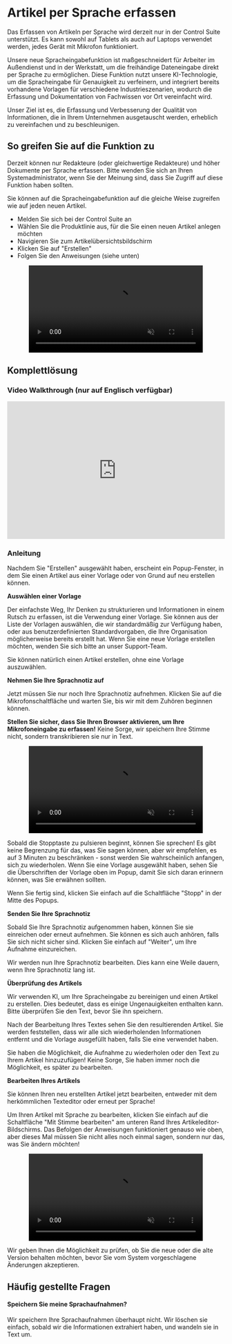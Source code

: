 # Artikel per Sprache erfassen

Das Erfassen von Artikeln per Sprache wird derzeit nur in der Control Suite unterstützt. Es kann sowohl auf Tablets als auch auf Laptops verwendet werden, jedes Gerät mit Mikrofon funktioniert.

Unsere neue Spracheingabefunktion ist maßgeschneidert für Arbeiter im Außendienst und in der Werkstatt, um die freihändige Dateneingabe direkt per Sprache zu ermöglichen. Diese Funktion nutzt unsere KI-Technologie, um die Spracheingabe für Genauigkeit zu verfeinern, und integriert bereits vorhandene Vorlagen für verschiedene Industrieszenarien, wodurch die Erfassung und Dokumentation von Fachwissen vor Ort vereinfacht wird. 

Unser Ziel ist es, die Erfassung und Verbesserung der Qualität von Informationen, die in Ihrem Unternehmen ausgetauscht werden, erheblich zu vereinfachen und zu beschleunigen.

## So greifen Sie auf die Funktion zu

Derzeit können nur Redakteure (oder gleichwertige Redakteure) und höher Dokumente per Sprache erfassen. Bitte wenden Sie sich an Ihren Systemadministrator, wenn Sie der Meinung sind, dass Sie Zugriff auf diese Funktion haben sollten.

Sie können auf die Spracheingabefunktion auf die gleiche Weise zugreifen wie auf jeden neuen Artikel.
- Melden Sie sich bei der Control Suite an
- Wählen Sie die Produktlinie aus, für die Sie einen neuen Artikel anlegen möchten
- Navigieren Sie zum Artikelübersichtsbildschirm
- Klicken Sie auf "Erstellen"
- Folgen Sie den Anweisungen (siehe unten)

<div style="display: flex; justify-content: center; align-items: center;">
    <video width="80%" autoplay loop muted>
        <source src="https://i.imgur.com/pBQokKs.mp4" type="video/mp4">
    </video>
</div>

## Komplettlösung

### Video Walkthrough (nur auf Englisch verfügbar)

<div style="position: relative; padding-bottom: 63.23185011709602%; height: 0;"><iframe src="https://www.loom.com/embed/7c74e263f8164e6c9107860419c4d4f7?sid=718634ae-1b23-4c65-86c4-73ed101c4182" frameborder="0" webkitallowfullscreen mozallowfullscreen allowfullscreen style="position: absolute; top: 0; left: 0; width: 100%; height: 100%;"></iframe></div>

### Anleitung

Nachdem Sie "Erstellen" ausgewählt haben, erscheint ein Popup-Fenster, in dem Sie einen Artikel aus einer Vorlage oder von Grund auf neu erstellen können.

**Auswählen einer Vorlage**

Der einfachste Weg, Ihr Denken zu strukturieren und Informationen in einem Rutsch zu erfassen, ist die Verwendung einer Vorlage. Sie können aus der Liste der Vorlagen auswählen, die wir standardmäßig zur Verfügung haben, oder aus benutzerdefinierten Standardvorgaben, die Ihre Organisation möglicherweise bereits erstellt hat. Wenn Sie eine neue Vorlage erstellen möchten, wenden Sie sich bitte an unser Support-Team.

Sie können natürlich einen Artikel erstellen, ohne eine Vorlage auszuwählen.

**Nehmen Sie Ihre Sprachnotiz auf**

Jetzt müssen Sie nur noch Ihre Sprachnotiz aufnehmen. Klicken Sie auf die Mikrofonschaltfläche und warten Sie, bis wir mit dem Zuhören beginnen können. 

**Stellen Sie sicher, dass Sie Ihren Browser aktivieren, um Ihre Mikrofoneingabe zu erfassen!** Keine Sorge, wir speichern Ihre Stimme nicht, sondern transkribieren sie nur in Text.

<div style="display: flex; justify-content: center; align-items: center;">
    <video width="80%" autoplay loop muted>
        <source src="https://i.imgur.com/0kjOvf5.mp4" type="video/mp4">
    </video>
</div>

Sobald die Stopptaste zu pulsieren beginnt, können Sie sprechen! Es gibt keine Begrenzung für das, was Sie sagen können, aber wir empfehlen, es auf 3 Minuten zu beschränken - sonst werden Sie wahrscheinlich anfangen, sich zu wiederholen. Wenn Sie eine Vorlage ausgewählt haben, sehen Sie die Überschriften der Vorlage oben im Popup, damit Sie sich daran erinnern können, was Sie erwähnen sollten.

Wenn Sie fertig sind, klicken Sie einfach auf die Schaltfläche "Stopp" in der Mitte des Popups.

**Senden Sie Ihre Sprachnotiz**

Sobald Sie Ihre Sprachnotiz aufgenommen haben, können Sie sie einreichen oder erneut aufnehmen. Sie können es sich auch anhören, falls Sie sich nicht sicher sind. Klicken Sie einfach auf "Weiter", um Ihre Aufnahme einzureichen.

Wir werden nun Ihre Sprachnotiz bearbeiten. Dies kann eine Weile dauern, wenn Ihre Sprachnotiz lang ist. 

**Überprüfung des Artikels**

Wir verwenden KI, um Ihre Spracheingabe zu bereinigen und einen Artikel zu erstellen. Dies bedeutet, dass es einige Ungenauigkeiten enthalten kann. Bitte überprüfen Sie den Text, bevor Sie ihn speichern.

Nach der Bearbeitung Ihres Textes sehen Sie den resultierenden Artikel. Sie werden feststellen, dass wir alle sich wiederholenden Informationen entfernt und die Vorlage ausgefüllt haben, falls Sie eine verwendet haben. 

Sie haben die Möglichkeit, die Aufnahme zu wiederholen oder den Text zu Ihrem Artikel hinzuzufügen! Keine Sorge, Sie haben immer noch die Möglichkeit, es später zu bearbeiten.

**Bearbeiten Ihres Artikels**

Sie können Ihren neu erstellten Artikel jetzt bearbeiten, entweder mit dem herkömmlichen Texteditor oder erneut per Sprache!

Um Ihren Artikel mit Sprache zu bearbeiten, klicken Sie einfach auf die Schaltfläche "Mit Stimme bearbeiten" am unteren Rand Ihres Artikeleditor-Bildschirms. Das Befolgen der Anweisungen funktioniert genauso wie oben, aber dieses Mal müssen Sie nicht alles noch einmal sagen, sondern nur das, was Sie ändern möchten!

<div style="display: flex; justify-content: center; align-items: center;">
    <video width="80%" autoplay loop muted>
        <source src="https://i.imgur.com/4Xs8yzE.mp4" type="video/mp4">
    </video>
</div>

Wir geben Ihnen die Möglichkeit zu prüfen, ob Sie die neue oder die alte Version behalten möchten, bevor Sie vom System vorgeschlagene Änderungen akzeptieren.

## Häufig gestellte Fragen

#### Speichern Sie meine Sprachaufnahmen? 

Wir speichern Ihre Sprachaufnahmen überhaupt nicht. Wir löschen sie einfach, sobald wir die Informationen extrahiert haben, und wandeln sie in Text um.